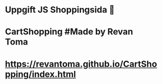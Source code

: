 # Uppgift JS Shoppingsida 🛒

# CartShopping #Made by Revan Toma
# https://revantoma.github.io/CartShopping/index.html

